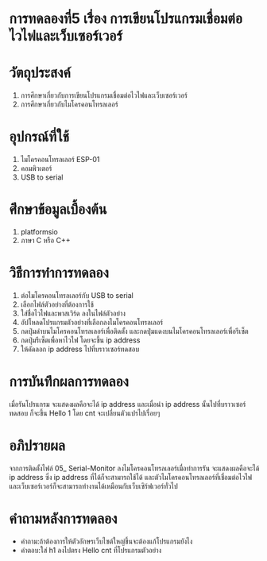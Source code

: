 # การทดลองที่5 เรื่อง การเขียนโปรแกรมเชื่อมต่อไวไฟและเว็บเซอร์เวอร์
# วัตถุประสงค์
1. การศึกษาเกี่ยวกับการเขียนโปรแกรมเชื่อมต่อไวไฟและเว็บเซอร์เวอร์
2. การศึกษาเกี่ยวกับไมโครคอนโทรลเลอร์
# อุปกรณ์ที่ใช้
1. ไมโครคอนโทรล​เลอร์ ESP-01
2. คอมพิวเตอร์
3. USB to serial
# ศึกษาข้อมูลเบื้องต้น
1. platformsio 
2. ภาษา C หรือ C++
# วิธีการทำการทดลอง
1. ต่อไมโครคอนโทรล​เลอร์กับ USB to serial
2. เลือกไฟล์ตัวอย่างที่ต้องการใช้
3. ใส่ชื่อไวไฟและพาสเวิร์ด ลงในไฟล์ตัวอย่าง
4. อัปโหลดโปรแกรมตัวอย่างที่เลือกลงไมโครคอนโทรล​เลอร์
5. กดปุ่มดำบนไมโครคอนโทรล​เลอร์เพื่อติดตั้ง และกดปุ่มแดงบนไมโครคอนโทรล​เลอร์เพื่อรีเซ็ต
6. กดปุ่มรีเซ็ตเพื่อหาไวไฟ โดยจะขึ้น ip address 
7. ให้คัดลอก ip address ไปที่บราวเซอร์ทดสอบ
# การบันทึกผลการทดลอง
เมื่อรันโปรแกรม จะแสดงผลคือจะได้ ip address และเมื่อนำ ip address นั้นไปที่บราวเซอร์ทดสอบ ก็จะขึ้น Hello 1 โดย cnt จะเปลี่ยนตัวแปรไปเรื่อยๆ
# อภิปรายผล
จากการติดตั้งไฟล์ 05_ Serial-Monitor ลงไมโครคอนโทรลเลอร์เมื่อทำการรัน จะแสดงผลคือจะได้ ip address ซึ่ง ip address ที่ได้ก็จะสามารถใช้ได้ และตัวไมโครคอนโทรลเลอร์ที่เชื่อมต่อไวไฟและเว็บเซอร์เวอร์ก็จะสามารถทำงานได้เหมือนกับเว็บเซิร์ฟเวอร์ทั่วไป
# คำถามหลังการทดลอง
* คำถาม:ถ้าต้องการให้ตัวอักษรเว็บไซต์ใหญ่ขึ้นจะต้องแก้โปรแกรมยังไง
* คำตอบ:ใส่ h1 ลงไปตรง Hello cnt ที่โปรแกรมตัวอย่าง
